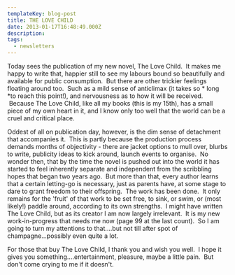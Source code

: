 ```yaml
---
templateKey: blog-post
title: THE LOVE CHILD
date: 2013-01-17T16:48:49.000Z
description: 
tags: 
  - newsletters
---
```


Today sees the publication of my new novel, The Love Child.  It makes me happy to write that, happier still to see my labours bound so beautifully and available for public consumption.  But there are other trickier feelings floating around too.  Such as a mild sense of anticlimax (it takes so * long *to reach this point!), and nervousness as to how it will be received.  Because The Love Child, like all my books (this is my 15th), has a small piece of my own heart in it, and I know only too well that the world can be a cruel and critical place.

Oddest of all on publication day, however, is the dim sense of detachment that accompanies it.  This is partly because the production process demands months of objectivity - there are jacket options to mull over, blurbs to write, publicity ideas to kick around, launch events to organise.  No wonder then, that by the time the novel is pushed out into the world it has started to feel inherently separate and independent from the scribbling hopes that began two years ago.  But more than that, every author learns that a certain letting-go is necessary, just as parents have, at some stage to dare to grant freedom to their offspring.  The work has been done.  It only remains for the 'fruit' of that work to be set free, to sink, or swim, or (most likely!) paddle around, according to its own strengths.  I might have written The Love Child, but as its creator I am now largely irrelevant.  It is my new work-in-progress that needs me now (page 99 at the last count).  So I am going to turn my attentions to that....but not till after spot of champagne...possibly even quite a lot.

For those that buy The Love Child, I thank you and wish you well.  I hope it gives you something....entertainment, pleasure, maybe a little pain.  But don't come crying to me if it doesn't.
